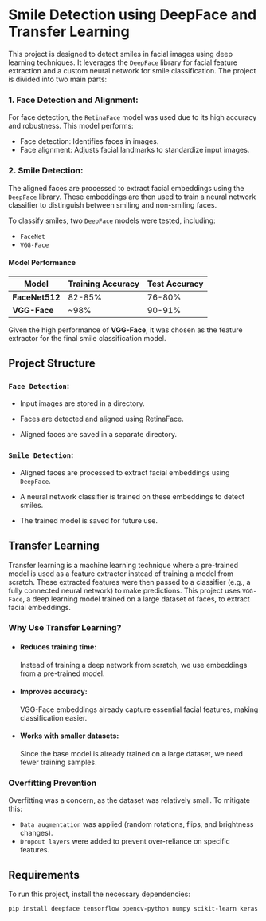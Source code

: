 # Smile Detection using DeepFace and Transfer Learning
This project is designed to detect smiles in facial images using deep learning techniques. It leverages the `DeepFace` library for facial feature extraction and a custom neural network for smile classification. The project is divided into two main parts:

### 1. Face Detection and Alignment:
For face detection, the `RetinaFace` model was used due to its high accuracy and robustness. This model performs:
- Face detection: Identifies faces in images.
- Face alignment: Adjusts facial landmarks to standardize input images.

### 2. Smile Detection:
The aligned faces are processed to extract facial embeddings using the `DeepFace` library. These embeddings are then used to train a neural network classifier to distinguish between smiling and non-smiling faces.

To classify smiles, two `DeepFace` models were tested, including:
- `FaceNet`
- `VGG-Face`


#### Model Performance

| **Model**      | **Training Accuracy** | **Test Accuracy** |
|----------------|-----------------------|-------------------|
| **FaceNet512** | 82-85%                | 76-80%            |
| **VGG-Face**   | ~98%                  | 90-91%            |


Given the high performance of **VGG-Face**, it was chosen as the feature extractor for the final smile classification model.



## Project Structure
### `Face Detection`:

- Input images are stored in a directory.

- Faces are detected and aligned using RetinaFace.

- Aligned faces are saved in a separate directory.

### `Smile Detection`:

- Aligned faces are processed to extract facial embeddings using `DeepFace`.

- A neural network classifier is trained on these embeddings to detect smiles.

- The trained model is saved for future use.



## Transfer Learning
Transfer learning is a machine learning technique where a pre-trained model is used as a feature extractor instead of training a model from scratch. These extracted features were then passed to a classifier (e.g., a fully connected neural network) to make predictions. This project uses `VGG-Face`, a deep learning model trained on a large dataset of faces, to extract facial embeddings.

### Why Use Transfer Learning?
- #### Reduces training time:
  Instead of training a deep network from scratch, we use embeddings from a pre-trained model.
- #### Improves accuracy:
   VGG-Face embeddings already capture essential facial features, making classification easier.
- #### Works with smaller datasets:
   Since the base model is already trained on a large dataset, we need fewer training samples.

### Overfitting Prevention
Overfitting was a concern, as the dataset was relatively small. To mitigate this:
- `Data augmentation` was applied (random rotations, flips, and brightness changes).
- `Dropout layers` were added to prevent over-reliance on specific features.

## Requirements
To run this project, install the necessary dependencies:
```bash
pip install deepface tensorflow opencv-python numpy scikit-learn keras
```

